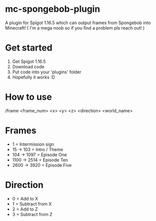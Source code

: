 # mc-spongebob-plugin
A plugin for Spigot 1.16.5 which can output frames from Spongebob into Minecraft!
( I'm a mega noob so if you find a problem pls reach out! )

# Get started
1. Get Spigot 1.16.5
2. Download code
3. Put code into your 'plugins' folder
4. Hopefully it works :D

# How to use
\/frame \<frame_num\> \<x\> \<y\> \<z\> \<direction\> \<world_name\>
  
# Frames
- 1 = Intermission sign
- 15 -> 103 = Intro / Theme
- 104 -> 1097 = Episode One
- 1100 -> 2514 = Episode Ten
- 2600 -> 3920 = Episode Five

# Direction
- 0 = Add to X
- 1 = Subtract from X
- 2 = Add to Z
- 3 = Subtract from Z
